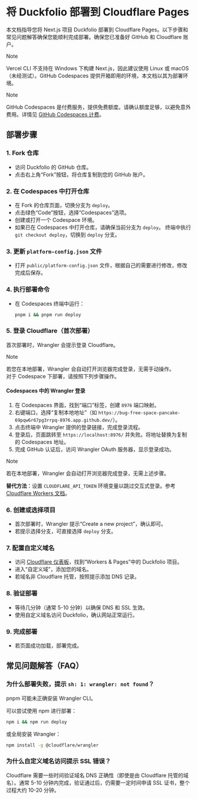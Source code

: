 # 将 Duckfolio 部署到 Cloudflare Pages

本文档指导您将 Next.js 项目 Duckfolio 部署到 Cloudflare Pages。以下步骤和常见问题解答确保您能顺利完成部署。确保您已准备好 GitHub 和 Cloudflare 账户。

> [!NOTE]
> Vercel CLI 不支持在 Windows 下构建 Next.js，因此建议使用 Linux 或 macOS（未经测试）。GitHub Codespaces 提供开箱即用的环境，本文档以其为部署环境。

> [!NOTE]
> GitHub Codespaces 是付费服务，提供免费额度。请确认额度足够，以避免意外费用。详情见 [GitHub Codespaces 计费](https://docs.github.com/en/billing/managing-billing-for-your-products/managing-billing-for-github-codespaces/about-billing-for-github-codespaces#monthly-included-storage-and-core-hours-for-personal-accounts)。

## 部署步骤

### 1. Fork 仓库

- 访问 Duckfolio 的 GitHub 仓库。
- 点击右上角“Fork”按钮，将仓库复制到您的 GitHub 账户。

### 2. 在 Codespaces 中打开仓库

- 在 Fork 的仓库页面，切换分支为 `deploy`。
- 点击绿色“Code”按钮，选择“Codespaces”选项。
- 创建或打开一个 Codespace 环境。
- 如果已在 Codespaces 中打开仓库，请确保当前分支为 `deploy`。
  终端中执行`git checkout deploy`，切换到 `deploy` 分支。

### 3. 更新 `platform-config.json` 文件

- 打开 `public/platform-config.json` 文件，根据自己的需要进行修改，修改完成后保存。

### 4. 执行部署命令

- 在 Codespaces 终端中运行：
  ```bash
  pnpm i && pnpm run deploy
  ```

### 5. 登录 Cloudflare（首次部署）

首次部署时，Wrangler 会提示登录 Cloudflare。

> [!NOTE]
> 若您在本地部署，Wrangler 会自动打开浏览器完成登录，无需手动操作。  
> 对于 Codespace 下部署，请按照下列步骤操作。

#### Codespaces 中的 Wrangler 登录

1. 在 Codespaces 界面，找到“端口”标签，创建 `8976` 端口映射。
2. 右键端口，选择“复制本地地址”（如 `https://bug-free-space-pancake-69pqw6r67pg3rrpq-8976.app.github.dev/`）。
3. 点击终端中 Wrangler 提供的登录链接，完成登录流程。
4. 登录后，页面跳转至 `https://localhost:8976/` 并失败。将地址替换为复制的 Codespaces 地址。
5. 完成 GitHub 认证后，访问 Wrangler OAuth 服务器，显示登录成功。

> [!NOTE]
> 若在本地部署，Wrangler 会自动打开浏览器完成登录，无需上述步骤。

**替代方法**：设置 `CLOUDFLARE_API_TOKEN` 环境变量以跳过交互式登录。参考 [Cloudflare Workers 文档](https://developers.cloudflare.com/workers/ci-cd/external-cicd/github-actions/)。

### 6. 创建或选择项目

- 首次部署时，Wrangler 提示“Create a new project”，确认即可。
- 若提示选择分支，可直接选择 `deploy` 分支。

### 7. 配置自定义域名

- 访问 [Cloudflare 仪表板](https://dash.cloudflare.com/)，找到“Workers & Pages”中的 Duckfolio 项目。
- 进入“自定义域”，添加您的域名。
- 若域名非 Cloudflare 托管，按照提示添加 DNS 记录。

### 8. 验证部署

- 等待几分钟（通常 5-10 分钟）以确保 DNS 和 SSL 生效。
- 使用自定义域名访问 Duckfolio，确认网站正常运行。

### 9. 完成部署

- 若页面成功加载，部署完成。

## 常见问题解答（FAQ）

### 为什么部署失败，提示 `sh: 1: wrangler: not found`？

pnpm 可能未正确安装 Wrangler CLI。  

可以尝试使用 npm 进行部署：

```bash
npm i && npm run deploy
```

或全局安装 Wrangler：
```bash
npm install -g @cloudflare/wrangler
```

### 为什么自定义域名访问提示 SSL 错误？

Cloudflare 需要一些时间验证域名 DNS 正确性（即使是由 Cloudflare 托管的域名）。通常 5-10 分钟内完成，验证通过后，仍需要一定时间申请 SSL 证书，整个过程大约 10-20 分钟。